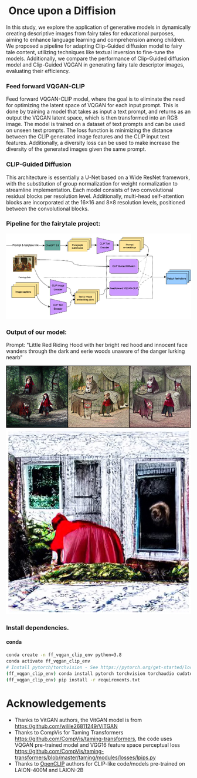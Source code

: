 #  Once upon a Diffision

In this study, we explore the application of generative models in dynamically creating descriptive images from fairy tales for educational purposes, aiming to enhance language learning and comprehension among children. We proposed a pipeline for adapting Clip-Guided diffusion model to fairy tale content, utilizing techniques like textual inversion to fine-tune the models. Additionally, we compare the performance of Clip-Guided diffusion model and Clip-Guided VQGAN in generating fairy tale descriptor images, evaluating their efficiency.

### Feed forward VQGAN-CLIP
Feed forward VQGAN-CLIP model, where the goal is to eliminate the need for optimizing the latent space of VQGAN for each input prompt. This  is done by training a model that takes as input a text prompt, and returns as an output the VQGAN latent space, which is then transformed into an RGB image. The model is trained on a dataset of text prompts
and can be used on unseen text prompts. The loss function is minimizing the distance between the CLIP generated image features and the CLIP input text features. Additionally, a diversity loss can be used to make increase the diversity of the generated images given the same prompt.

### CLIP-Guided Diffusion
This architecture is essentially a U-Net based on a Wide ResNet framework, with the substitution of group normalization for weight normalization to streamline implementation. Each model consists of two convolutional residual blocks per resolution level. Additionally, multi-head self-attention blocks are incorporated at the 16×16 and 8×8 resolution levels, positioned between the convolutional blocks. 

### Pipeline for the fairytale project:

![Fairytale Pipeline](fairytale_pipeline.png)

### Output of our model:

Prompt: "Little Red Riding Hood with her bright red hood and innocent face wanders through the dark and eerie woods unaware of the danger lurking nearb"

![Fairytale Pipeline](gen.png)
![Fairytale Pipeline](diffusion_model_output.jpg)
### Install dependencies. 

#### conda
```bash
conda create -n ff_vqgan_clip_env python=3.8
conda activate ff_vqgan_clip_env
# Install pytorch/torchvision - See https://pytorch.org/get-started/locally/ for more info.
(ff_vqgan_clip_env) conda install pytorch torchvision torchaudio cudatoolkit=11.1 -c pytorch -c nvidia
(ff_vqgan_clip_env) pip install -r requirements.txt
```

# Acknowledgements
- Thanks to VitGAN authors, the VitGAN model is from <https://github.com/wilile26811249/ViTGAN>
- Thanks to CompVis for Taming Transformers <https://github.com/CompVis/taming-transformers>, the code uses VQGAN pre-trained model and
VGG16 feature space perceptual loss <https://github.com/CompVis/taming-transformers/blob/master/taming/modules/losses/lpips.py>
- Thanks to [OpenCLIP](https://github.com/mlfoundations/open_clip) authors for CLIP-like code/models pre-trained on LAION-400M and LAION-2B
